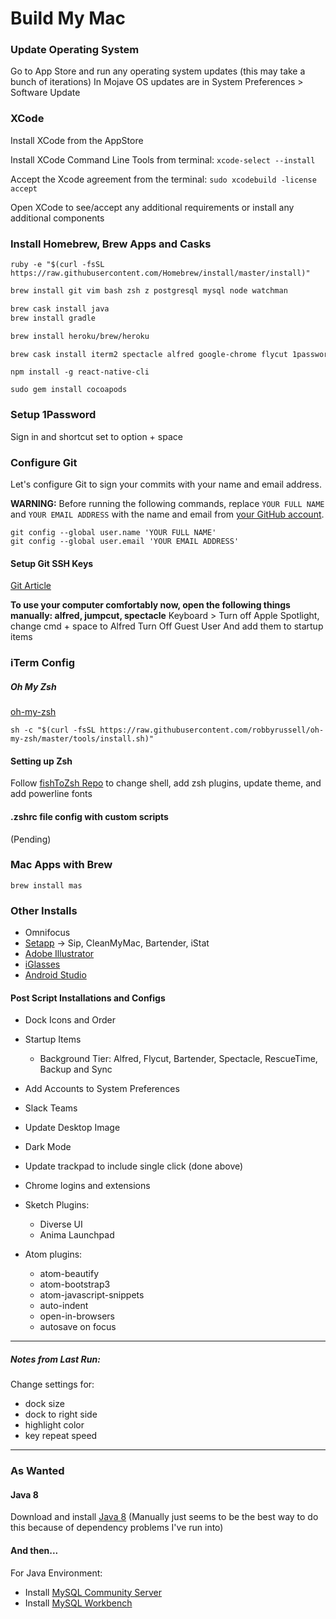 # Build My Mac

### Update Operating System

Go to App Store and run any operating system updates (this may take a bunch of iterations)
In Mojave OS updates are in System Preferences > Software Update

### XCode

Install XCode from the AppStore

Install XCode Command Line Tools from terminal: `xcode-select --install`

Accept the Xcode agreement from the terminal: `sudo xcodebuild -license accept`

Open XCode to see/accept any additional requirements or install any additional components


### Install Homebrew, Brew Apps and Casks
```
ruby -e "$(curl -fsSL https://raw.githubusercontent.com/Homebrew/install/master/install)"
```

```sh
brew install git vim bash zsh z postgresql mysql node watchman
```

```sh
brew cask install java
brew install gradle
```

```sh
brew install heroku/brew/heroku
```

```sh
brew cask install iterm2 spectacle alfred google-chrome flycut 1password atom
```

```npm install -g react-native-cli```

```sudo gem install cocoapods```

### Setup 1Password
Sign in and shortcut set to option + space


### Configure Git
Let's configure Git to sign your commits with your name and email address.

**WARNING:** Before running the following commands, replace `YOUR FULL NAME` and `YOUR EMAIL ADDRESS` with the name and email from [your GitHub account](https://github.com/settings/profile).

```
git config --global user.name 'YOUR FULL NAME'
git config --global user.email 'YOUR EMAIL ADDRESS'
```

#### Setup Git SSH Keys
[Git Article](https://help.github.com/articles/connecting-to-github-with-ssh/)


**To use your computer comfortably now, open the following things manually: alfred, jumpcut, spectacle**
Keyboard > Turn off Apple Spotlight, change cmd + space to Alfred
Turn Off Guest User
And add them to startup items

### iTerm Config

##### Oh My Zsh
[oh-my-zsh](https://github.com/robbyrussell/oh-my-zsh)

```
sh -c "$(curl -fsSL https://raw.githubusercontent.com/robbyrussell/oh-my-zsh/master/tools/install.sh)"
```

#### Setting up Zsh
Follow [fishToZsh Repo](https://github.com/thacherT1D/fishToZsh) to change shell, add zsh plugins, update theme, and add powerline fonts

#### .zshrc file config with custom scripts
(Pending)

### Mac Apps with Brew
```brew install mas```

### Other Installs
- Omnifocus
- [Setapp](https://setapp.com)
    -> Sip, CleanMyMac, Bartender, iStat
- [Adobe Illustrator]()
- [iGlasses](https://www.ecamm.com/mac/iglasses/)
- [Android Studio](https://developer.android.com/studio/install#mac)

#### Post Script Installations and Configs
- Dock Icons and Order
- Startup Items 
    - Background Tier: Alfred, Flycut, Bartender, Spectacle, RescueTime, Backup and Sync
- Add Accounts to System Preferences
- Slack Teams
- Update Desktop Image
- Dark Mode
- Update trackpad to include single click (done above)
- Chrome logins and extensions
- Sketch Plugins: 
  - Diverse UI
  - Anima Launchpad

- Atom plugins:
  - atom-beautify
  - atom-bootstrap3
  - atom-javascript-snippets
  - auto-indent
  - open-in-browsers
  - autosave on focus

<hr>

##### Notes from Last Run:

Change settings for:
- dock size
- dock to right side
- highlight color
- key repeat speed

<hr>

### As Wanted
#### Java 8
Download and install [Java 8](http://www.oracle.com/technetwork/java/javase/downloads/jdk8-downloads-2133151.html)
(Manually just seems to be the best way to do this because of dependency problems I've run into)

#### And then... 
For Java Environment:
- Install [MySQL Community Server](https://dev.mysql.com/downloads/mysql/)
- Install [MySQL Workbench]()

